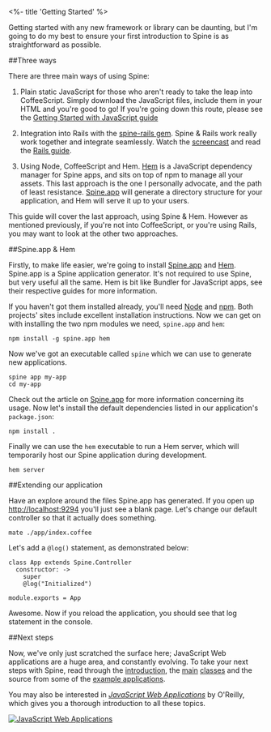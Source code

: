 <%- title 'Getting Started' %>

Getting started with any new framework or library can be daunting, but I'm going to do my best to ensure your first introduction to Spine is as straightforward as possible.

##Three ways

There are three main ways of using Spine:

1. Plain static JavaScript for those who aren't ready to take the leap into CoffeeScript. Simply download the JavaScript files, include them in your HTML and you're good to go! If you're going down this route, please see the [Getting Started with JavaScript guide](<%= docs_path("started_js") %>)

1. Integration into Rails with the [spine-rails gem](https://github.com/maccman/spine-rails). Spine & Rails work really work together and integrate seamlessly. Watch the [screencast](http://vimeo.com/30976192) and read the [Rails guide](<%= docs_path("rails") %>).

1. Using Node, CoffeeScript and Hem. [Hem](<%= docs_path("hem") %>) is a JavaScript dependency manager for Spine apps, and sits on top of npm to manage all your assets. This last approach is the one I personally advocate, and the path of least resistance. [Spine.app](<%= docs_path("app") %>) will generate a directory structure for your application, and Hem will serve it up to your users. 

This guide will cover the last approach, using Spine & Hem. However as mentioned previously, if you're not into CoffeeScript, or you're using Rails, you may want to look at the other two approaches.

##Spine.app & Hem

Firstly, to make life easier, we're going to install [Spine.app](<%= docs_path("app") %>) and [Hem](<%= docs_path("hem") %>). Spine.app is a Spine application generator. It's not required to use Spine, but very useful all the same. Hem is bit like Bundler for JavaScript apps, see their respective guides for more information.

If you haven't got them installed already, you'll need [Node](http://nodejs.org) and [npm](http://npmjs.org). Both projects' sites include excellent installation instructions. Now we can get on with installing the two npm modules we need, `spine.app` and `hem`:

    npm install -g spine.app hem
    
Now we've got an executable called `spine` which we can use to generate new applications. 
    
    spine app my-app
    cd my-app
    
Check out the article on [Spine.app](<%= docs_path("app") %>) for more information concerning its usage. Now let's install the default dependencies listed in our application's `package.json`:

    npm install .

Finally we can use the `hem` executable to run a Hem server, which will temporarily host our Spine application during development.
    
    hem server
    
##Extending our application

Have an explore around the files Spine.app has generated. If you open up [http://localhost:9294](http://localhost:9294) you'll just see a blank page. Let's change our default controller so that it actually does something. 
    
    mate ./app/index.coffee
    
Let's add a `@log()` statement, as demonstrated below:
    
    class App extends Spine.Controller
      constructor: ->
        super
        @log("Initialized")

    module.exports = App
    
Awesome. Now if you reload the application, you should see that log statement in the console.

##Next steps

Now, we've only just scratched the surface here; JavaScript Web applications are a huge area, and constantly evolving. To take your next steps with Spine, read through the [introduction](<%= docs_path("introduction") %>), the [main](<%= docs_path("models") %>) [classes](<%= docs_path("controllers") %>) and the source from some of the [example applications](<%= pages_path("examples") %>).  

You may also be interested in [*JavaScript Web Applications*](http://oreilly.com/catalog/0636920018421) by O'Reilly, which gives you a thorough introduction to all these topics. 

[![JavaScript Web Applications](http://covers.oreilly.com/images/0636920018421/cat.gif)](http://oreilly.com/catalog/0636920018421)